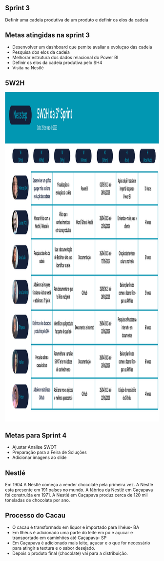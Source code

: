 ## Sprint 3
Definir uma cadeia produtiva de um produto e definir os elos da cadeia

## Metas atingidas na sprint 3
* Desenvolver um dashboard que pemite avaliar a evoluçao das cadeia
* Pesquisa dos elos da cadeia
* Melhorar estrutura dos dados relacional do Power BI
* Definir os elos da cadeia produtiva pelo SH4
* Visita na Nestlé
## 5W2H
<img src="https://github.com/MarcosAvanzini/NextStep/blob/main/Imagens/Sprint3.svg" width="1920" height="1080"/>


## Metas para Sprint 4
* Ajustar Analise SWOT
* Preparação para a Feira de Soluções
* Adicionar imagens ao slide

## Nestlé
Em 1904 A Nestlé começa a vender chocolate pela primeira vez.
A Nestlé esta presente em 191 países no mundo.
A fábrica da Nestlé em Caçapava foi construída em 1971.
A Nestlé em Caçapava produz cerca de 120 mil toneladas de chocolate por ano.

## Processo do Cacau
* O cacau é transformado em liquor e importado para Ilhéus- BA
* Em Ilhéus é adicionado uma parte do leite em pó e açucar e transportado em caminhões até Caçapava- SP
* Em Caçapava é adicionado mais leite, açucar e o que for necessário para atingir a textura e o sabor desejado.
* Depois o produto final (chocolate) vai para a distribuição.

